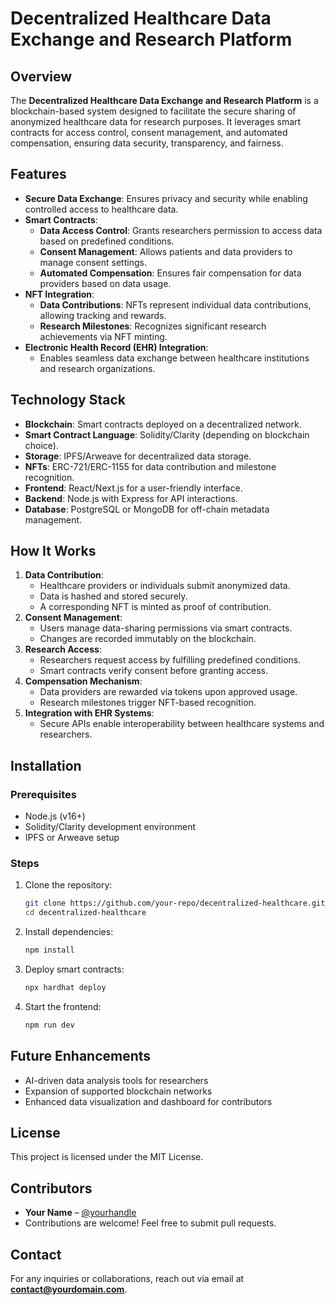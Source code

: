 # Decentralized Healthcare Data Exchange and Research Platform

## Overview
The **Decentralized Healthcare Data Exchange and Research Platform** is a blockchain-based system designed to facilitate the secure sharing of anonymized healthcare data for research purposes. It leverages smart contracts for access control, consent management, and automated compensation, ensuring data security, transparency, and fairness.

## Features
- **Secure Data Exchange**: Ensures privacy and security while enabling controlled access to healthcare data.
- **Smart Contracts**:
    - **Data Access Control**: Grants researchers permission to access data based on predefined conditions.
    - **Consent Management**: Allows patients and data providers to manage consent settings.
    - **Automated Compensation**: Ensures fair compensation for data providers based on data usage.
- **NFT Integration**:
    - **Data Contributions**: NFTs represent individual data contributions, allowing tracking and rewards.
    - **Research Milestones**: Recognizes significant research achievements via NFT minting.
- **Electronic Health Record (EHR) Integration**:
    - Enables seamless data exchange between healthcare institutions and research organizations.

## Technology Stack
- **Blockchain**: Smart contracts deployed on a decentralized network.
- **Smart Contract Language**: Solidity/Clarity (depending on blockchain choice).
- **Storage**: IPFS/Arweave for decentralized data storage.
- **NFTs**: ERC-721/ERC-1155 for data contribution and milestone recognition.
- **Frontend**: React/Next.js for a user-friendly interface.
- **Backend**: Node.js with Express for API interactions.
- **Database**: PostgreSQL or MongoDB for off-chain metadata management.

## How It Works
1. **Data Contribution**:
    - Healthcare providers or individuals submit anonymized data.
    - Data is hashed and stored securely.
    - A corresponding NFT is minted as proof of contribution.
2. **Consent Management**:
    - Users manage data-sharing permissions via smart contracts.
    - Changes are recorded immutably on the blockchain.
3. **Research Access**:
    - Researchers request access by fulfilling predefined conditions.
    - Smart contracts verify consent before granting access.
4. **Compensation Mechanism**:
    - Data providers are rewarded via tokens upon approved usage.
    - Research milestones trigger NFT-based recognition.
5. **Integration with EHR Systems**:
    - Secure APIs enable interoperability between healthcare systems and researchers.

## Installation
### Prerequisites
- Node.js (v16+)
- Solidity/Clarity development environment
- IPFS or Arweave setup

### Steps
1. Clone the repository:
   ```sh
   git clone https://github.com/your-repo/decentralized-healthcare.git
   cd decentralized-healthcare
   ```
2. Install dependencies:
   ```sh
   npm install
   ```
3. Deploy smart contracts:
   ```sh
   npx hardhat deploy
   ```
4. Start the frontend:
   ```sh
   npm run dev
   ```

## Future Enhancements
- AI-driven data analysis tools for researchers
- Expansion of supported blockchain networks
- Enhanced data visualization and dashboard for contributors

## License
This project is licensed under the MIT License.

## Contributors
- **Your Name** – [@yourhandle](https://github.com/yourhandle)
- Contributions are welcome! Feel free to submit pull requests.

## Contact
For any inquiries or collaborations, reach out via email at **contact@yourdomain.com**.

